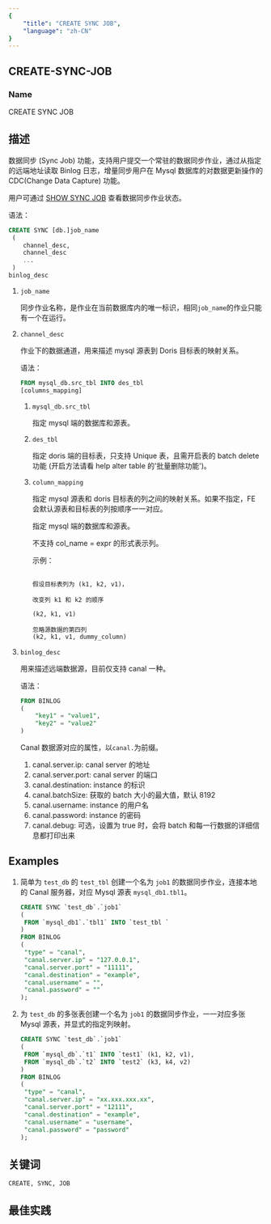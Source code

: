 ```yaml
---
{
    "title": "CREATE SYNC JOB",
    "language": "zh-CN"
}
---
```


<!--
Licensed to the Apache Software Foundation (ASF) under one
or more contributor license agreements.  See the NOTICE file
distributed with this work for additional information
regarding copyright ownership.  The ASF licenses this file
to you under the Apache License, Version 2.0 (the
"License"); you may not use this file except in compliance
with the License.  You may obtain a copy of the License at

  http://www.apache.org/licenses/LICENSE-2.0

Unless required by applicable law or agreed to in writing,
software distributed under the License is distributed on an
"AS IS" BASIS, WITHOUT WARRANTIES OR CONDITIONS OF ANY
KIND, either express or implied.  See the License for the
specific language governing permissions and limitations
under the License.
-->

## CREATE-SYNC-JOB

### Name

CREATE SYNC JOB

## 描述


数据同步 (Sync Job) 功能，支持用户提交一个常驻的数据同步作业，通过从指定的远端地址读取 Binlog 日志，增量同步用户在 Mysql 数据库的对数据更新操作的 CDC(Change Data Capture) 功能。


用户可通过 [SHOW SYNC JOB](../../../../sql-manual/sql-statements/data-modification/load-and-export/SHOW-SYNC-JOB) 查看数据同步作业状态。

语法：

```sql
CREATE SYNC [db.]job_name
 (
 	channel_desc,
 	channel_desc
 	...
 )
binlog_desc
```

1. `job_name`

   同步作业名称，是作业在当前数据库内的唯一标识，相同`job_name`的作业只能有一个在运行。

2. `channel_desc`

   作业下的数据通道，用来描述 mysql 源表到 Doris 目标表的映射关系。


   语法：

   ```sql
   FROM mysql_db.src_tbl INTO des_tbl
   [columns_mapping]
   ```
   
   1. `mysql_db.src_tbl`
   
      指定 mysql 端的数据库和源表。
   
   2. `des_tbl`
   
      指定 doris 端的目标表，只支持 Unique 表，且需开启表的 batch delete 功能 (开启方法请看 help alter table 的'批量删除功能')。
   
   4. `column_mapping`
   
      指定 mysql 源表和 doris 目标表的列之间的映射关系。如果不指定，FE 会默认源表和目标表的列按顺序一一对应。

      指定 mysql 端的数据库和源表。
   
      不支持 col_name = expr 的形式表示列。
   
      示例：
   
      ```

      假设目标表列为 (k1, k2, v1)，
      
      改变列 k1 和 k2 的顺序
      
      (k2, k1, v1)
      
      忽略源数据的第四列
      (k2, k1, v1, dummy_column)
      ```
   
3. `binlog_desc`


   用来描述远端数据源，目前仅支持 canal 一种。

   语法：

   ```sql
   FROM BINLOG
   (
       "key1" = "value1",
       "key2" = "value2"
   )
   ```

   Canal 数据源对应的属性，以`canal.`为前缀。
   
   1. canal.server.ip: canal server 的地址
   2. canal.server.port: canal server 的端口
   3. canal.destination: instance 的标识
   4. canal.batchSize: 获取的 batch 大小的最大值，默认 8192
   5. canal.username: instance 的用户名
   6. canal.password: instance 的密码
   7. canal.debug: 可选，设置为 true 时，会将 batch 和每一行数据的详细信息都打印出来

## Examples

1. 简单为 `test_db` 的 `test_tbl` 创建一个名为 `job1` 的数据同步作业，连接本地的 Canal 服务器，对应 Mysql 源表 `mysql_db1.tbl1`。

   ```sql
   CREATE SYNC `test_db`.`job1`
   (
   	FROM `mysql_db1`.`tbl1` INTO `test_tbl `
   )
   FROM BINLOG
   (
   	"type" = "canal",
   	"canal.server.ip" = "127.0.0.1",
   	"canal.server.port" = "11111",
   	"canal.destination" = "example",
   	"canal.username" = "",
   	"canal.password" = ""
   );
   ```


2. 为 `test_db` 的多张表创建一个名为 `job1` 的数据同步作业，一一对应多张 Mysql 源表，并显式的指定列映射。

   ```sql
   CREATE SYNC `test_db`.`job1`
   (
   	FROM `mysql_db`.`t1` INTO `test1` (k1, k2, v1),
   	FROM `mysql_db`.`t2` INTO `test2` (k3, k4, v2) 
   )
   FROM BINLOG
   (
   	"type" = "canal",
   	"canal.server.ip" = "xx.xxx.xxx.xx",
   	"canal.server.port" = "12111",
   	"canal.destination" = "example",
   	"canal.username" = "username",
   	"canal.password" = "password"
   );
   ```

## 关键词

    CREATE, SYNC, JOB

## 最佳实践
